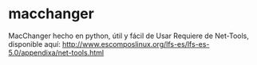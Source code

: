 # macchanger
MacChanger hecho en python, útil y fácil de Usar
Requiere de Net-Tools, disponible aquí: http://www.escomposlinux.org/lfs-es/lfs-es-5.0/appendixa/net-tools.html

